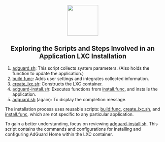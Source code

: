<div align="center">
<img src="https://raw.githubusercontent.com/remz1337/ProxmoxVE/remz/misc/images/logo.png" height="100px" />
</div>
<h2><div align="center">Exploring the Scripts and Steps Involved in an Application LXC Installation</div></h2>

1) [adguard.sh](https://github.com/remz1337/ProxmoxVE/blob/remz/ct/adguard.sh): This script collects system parameters. (Also holds the function to update the application.)
2) [build.func](https://github.com/remz1337/ProxmoxVE/blob/remz/misc/build.func): Adds user settings and integrates collected information.
3) [create_lxc.sh](https://github.com/remz1337/ProxmoxVE/blob/remz/misc/create_lxc.sh): Constructs the LXC container.
4) [adguard-install.sh](https://github.com/remz1337/ProxmoxVE/blob/remz/install/adguard-install.sh): Executes functions from [install.func](https://github.com/remz1337/ProxmoxVE/blob/remz/misc/install.func), and installs the application.
5) [adguard.sh](https://github.com/remz1337/ProxmoxVE/blob/remz/ct/adguard.sh) (again): To display the completion message.

The installation process uses reusable scripts: [build.func](https://github.com/remz1337/ProxmoxVE/blob/remz/misc/build.func), [create_lxc.sh](https://github.com/remz1337/ProxmoxVE/blob/remz/ct/create_lxc.sh), and [install.func](https://github.com/remz1337/ProxmoxVE/blob/remz/misc/install.func), which are not specific to any particular application.

To gain a better understanding, focus on reviewing [adguard-install.sh](https://github.com/remz1337/ProxmoxVE/blob/remz/install/adguard-install.sh). This script contains the commands and configurations for installing and configuring AdGuard Home within the LXC container.
